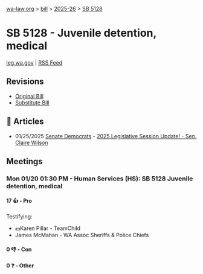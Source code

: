 [wa-law.org](/) > [bill](/bill/) > [2025-26](/bill/2025-26/) > [SB 5128](/bill/2025-26/sb/5128/)

# SB 5128 - Juvenile detention, medical
[leg.wa.gov](https://app.leg.wa.gov/billsummary?BillNumber=5128&Year=2025&Initiative=false) | [RSS Feed](./rss.xml)

## Revisions
* [Original Bill](1/)
* [Substitute Bill](S/)

## 📰 Articles
* 01/25/2025 [Senate Democrats](/org/senate_democrats/) - [2025 Legislative Session Update! - Sen. Claire Wilson](https://senatedemocrats.wa.gov/wilson/2025/01/24/2025-legislative-session-update/#:~:text=SB%205128)

## Meetings
### Mon 01/20 01:30 PM - Human Services (HS): SB 5128 Juvenile detention, medical
#### 17 👍 - Pro
Testifying:
* 💵Karen Pillar - TeamChild
* James McMahan - WA Assoc Sheriffs & Police Chiefs

#### 0 👎 - Con

#### 0 ❓ - Other

